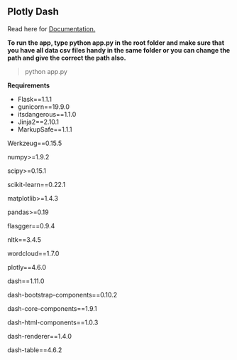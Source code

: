 ## Plotly Dash
Read here for [Documentation.](https://dash.plotly.com/)

**To run the app, type python app.py in the root folder and make sure that you have all data csv files handy in the same folder or you can change the path and give the correct the path also.**

> python app.py


**Requirements**

- Flask==1.1.1
- gunicorn==19.9.0
- itsdangerous==1.1.0
- Jinja2==2.10.1
- MarkupSafe==1.1.1

Werkzeug==0.15.5

numpy>=1.9.2

scipy>=0.15.1

scikit-learn==0.22.1

matplotlib>=1.4.3

pandas>=0.19

flasgger==0.9.4

nltk==3.4.5

wordcloud==1.7.0

plotly==4.6.0

dash==1.11.0

dash-bootstrap-components==0.10.2

dash-core-components==1.9.1

dash-html-components==1.0.3

dash-renderer==1.4.0

dash-table==4.6.2
